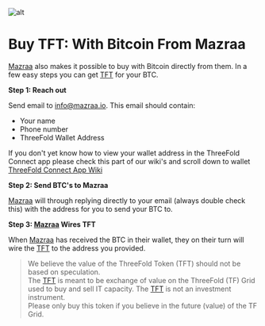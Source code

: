 ![alt](threefold__mazraa_logo.jpg  )

# Buy TFT: With Bitcoin From Mazraa

[Mazraa](threefold__mazraa) also makes it possible to buy with Bitcoin directly from them.
In a few easy steps you can get [TFT](threefold__threefold_token) for your BTC.


**Step 1: Reach out**

Send email to [info@mazraa.io](mailto:info@mazraa.io).
This email should contain:
- Your name
- Phone number
- ThreeFold Wallet Address

If you don't yet know how to view your wallet address in the ThreeFold Connect app please check this part of our wiki's and scroll down to wallet [ThreeFold Connect App Wiki](threefold__threefold_connect.md)

**Step 2: Send BTC's to Mazraa**

[Mazraa](threefold__mazraa) will through replying directly to your email (always double check this) with the address for you to send your BTC to.

**Step 3: [Mazraa](threefold__mazraa) Wires TFT**

When [Mazraa](threefold__mazraa) has received the BTC in their wallet, they on their turn will wire the [TFT](threefold__threefold_token) to the address you provided.

> We believe the value of the ThreeFold Token (TFT) should not be based on speculation. <BR>
> The [TFT](threefold__threefold_token) is meant to be exchange of value on the ThreeFold (TF) Grid <BR>
> used to buy and sell IT capacity. The [TFT](threefold__threefold_token) is not an investment instrument. <BR>
> Please only buy this token if you believe in the future (value) of the TF Grid.